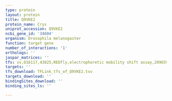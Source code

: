 ```yaml
---
type: protein
layout: protein
title: Q9VKE2
protein_name: Crys
uniprot_accession: Q9VKE2
ncbi_gene_id: '34604'
organism: Drosophila melanogaster
function: target gene
number_of_interactions: '1'
orthologs: ''
jaspar_matrices: ''
tfs: sv,O16117,43825,REDfly,electrophoretic mobility shift assay,20965965%5Buid%5D+OR+19718746%5Buid%5D,Yes
targets: ''
tfs_download: TFLink_tfs_of_Q9VKE2.tsv
targets_download: ''
bindingSites_download: ''
binding_sites_ls: ''

---
```

